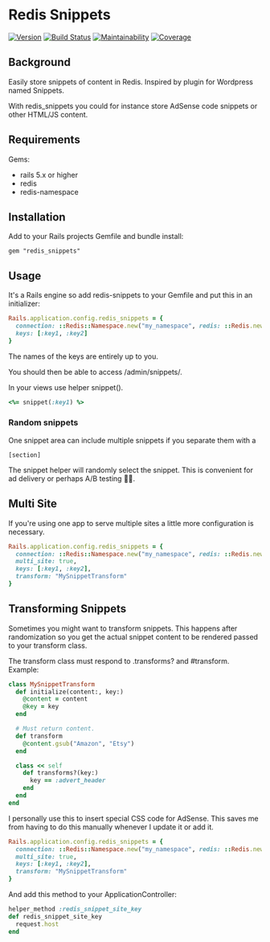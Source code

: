 # Redis Snippets

[![Version](https://img.shields.io/gem/v/redis_snippets.svg?style=flat-square)](https://rubygems.org/gems/redis_snippets)
[![Build Status](https://github.com/wulffeld/redis_snippets/workflows/CI/badge.svg)](https://github.com/wulffeld/redis_snippets/actions?query=branch%3Amain)
[![Maintainability](https://img.shields.io/codeclimate/maintainability/wulffeld/redis_snippets?style=flat-square)](https://codeclimate.com/github/wulffeld/redis_snippets)
[![Coverage](https://img.shields.io/codeclimate/coverage/wulffeld/redis_snippets?style=flat-square)](https://codeclimate.com/github/wulffeld/redis_snippets)

## Background

Easily store snippets of content in Redis. Inspired by plugin for Wordpress
named Snippets.

With redis_snippets you could for instance store AdSense code snippets or
other HTML/JS content.

## Requirements

Gems:

* rails 5.x or higher
* redis
* redis-namespace

## Installation

Add to your Rails projects Gemfile and bundle install:

```
gem "redis_snippets"
```

## Usage

It's a Rails engine so add redis-snippets to your Gemfile and put this in an
initializer:

``` ruby
Rails.application.config.redis_snippets = {
  connection: ::Redis::Namespace.new("my_namespace", redis: ::Redis.new),
  keys: [:key1, :key2]
}
```

The names of the keys are entirely up to you.

You should then be able to access /admin/snippets/.

In your views use helper snippet().

``` ruby
<%= snippet(:key1) %>
```

### Random snippets

One snippet area can include multiple snippets if you separate them with a

```
[section]
```

The snippet helper will randomly select the snippet. This is convenient for ad
delivery or perhaps A/B testing 🤷‍♂.

## Multi Site

If you're using one app to serve multiple sites a little more configuration is
necessary.

``` ruby
Rails.application.config.redis_snippets = {
  connection: ::Redis::Namespace.new("my_namespace", redis: ::Redis.new),
  multi_site: true,
  keys: [:key1, :key2],
  transform: "MySnippetTransform"
}
```

## Transforming Snippets

Sometimes you might want to transform snippets. This happens after
randomization so you get the actual snippet content to be rendered passed to
your transform class.

The transform class must respond to .transforms? and #transform. Example:

``` ruby
class MySnippetTransform
  def initialize(content:, key:)
    @content = content
    @key = key
  end

  # Must return content.
  def transform
    @content.gsub("Amazon", "Etsy")
  end

  class << self
    def transforms?(key:)
      key == :advert_header
    end
  end
end
```

I personally use this to insert special CSS code for AdSense. This saves me
from having to do this manually whenever I update it or add it.

``` ruby
Rails.application.config.redis_snippets = {
  connection: ::Redis::Namespace.new("my_namespace", redis: ::Redis.new),
  multi_site: true,
  keys: [:key1, :key2],
  transform: "MySnippetTransform"
}
```

And add this method to your ApplicationController:

``` ruby
helper_method :redis_snippet_site_key
def redis_snippet_site_key
  request.host
end
```
